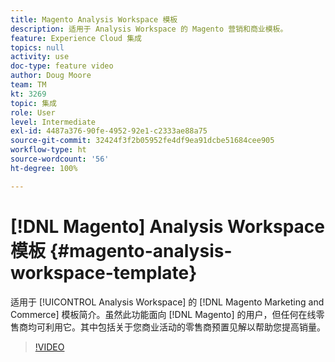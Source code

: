 ```yaml
---
title: Magento Analysis Workspace 模板
description: 适用于 Analysis Workspace 的 Magento 营销和商业模板。
feature: Experience Cloud 集成
topics: null
activity: use
doc-type: feature video
author: Doug Moore
team: TM
kt: 3269
topic: 集成
role: User
level: Intermediate
exl-id: 4487a376-90fe-4952-92e1-c2333ae88a75
source-git-commit: 32424f3f2b05952fe4df9ea91dcbe51684cee905
workflow-type: ht
source-wordcount: '56'
ht-degree: 100%

---
```


# [!DNL Magento] Analysis Workspace 模板 {#magento-analysis-workspace-template}

适用于 [!UICONTROL Analysis Workspace] 的 [!DNL Magento Marketing and Commerce] 模板简介。虽然此功能面向 [!DNL Magento] 的用户，但任何在线零售商均可利用它。其中包括关于您商业活动的零售商预置见解以帮助您提高销量。

>[!VIDEO](https://video.tv.adobe.com/v/28164/?quality=12)
